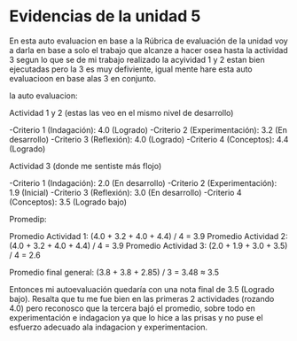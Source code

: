 
# Evidencias de la unidad 5

En esta auto evaluacion en base a la Rúbrica de evaluación de la unidad voy a darla en base a solo el trabajo que alcanze a hacer osea hasta la actividad 3 segun lo que se de mi trabajo realizado la acyividad 1 y 2 estan bien ejecutadas pero la 3 es muy defiviente, igual mente hare esta auto evaluacioon en base alas 3 en conjunto.

la auto evaluacion:

Actividad 1 y 2 (estas las veo en el mismo nivel de desarrollo)

-Criterio 1 (Indagación): 4.0 (Logrado)
-Criterio 2 (Experimentación): 3.2 (En desarrollo)
-Criterio 3 (Reflexión): 4.0 (Logrado)
-Criterio 4 (Conceptos): 4.4 (Logrado)

Actividad 3 (donde me sentiste más flojo)

-Criterio 1 (Indagación): 2.0 (En desarrollo)
-Criterio 2 (Experimentación): 1.9 (Inicial)
-Criterio 3 (Reflexión): 3.0 (En desarrollo)
-Criterio 4 (Conceptos): 3.5 (Logrado bajo)

Promedip:

Promedio Actividad 1: (4.0 + 3.2 + 4.0 + 4.4) / 4 = 3.9
Promedio Actividad 2: (4.0 + 3.2 + 4.0 + 4.4) / 4 = 3.9
Promedio Actividad 3: (2.0 + 1.9 + 3.0 + 3.5) / 4 = 2.6

Promedio final general: (3.8 + 3.8 + 2.85) / 3 = 3.48 ≈ 3.5

Entonces mi autoevaluación quedaría con una nota final de 3.5 (Logrado bajo).
Resalta que tu me fue bien en las primeras 2 actividades (rozando 4.0) pero reconosco que la tercera bajó el promedio, sobre todo en experimentación e indagacion ya que lo hice a las prisas y no puse el esfuerzo adecuado ala indagacion y experimentacion.
